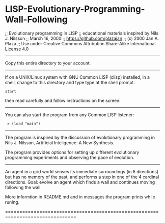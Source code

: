 # LISP-Evolutionary-Programming-Wall-Following

;; Evolutionary programming in LISP
;; educational materials inspired by Nils. J. Nilsson
;; March 16, 2000
;; https://github.com/plazajan
;; (c) 2000 Jan A. Plaza
;; Use under Creative Commons Attribution Share-Alike International License 4.0

-------------------------------------------------------------------------------

Copy this entire directory to your account.

- - - - - - - - - - - - - - - - - - - - - - - - - - - - - - - - - - - - - - - -

If on a UNIX/Linux system with GNU Common LISP (clisp) installed,
in a shell, change to this directory and type type at the shell prompt:

	start

then read carefully and follow instructions on the screen.

- - - - - - - - - - - - - - - - - - - - - - - - - - - - - - - - - - - - - - - -

You can also start the program from any Common LISP listener:

     > (load "main")

-------------------------------------------------------------------------------

The program is inspired by the discussion of evolutionary programming in
Nils J. Nilsson, Artificial Inteligence: A New Synthesis.

The program provides options for setting up different evolutionary
programming experiments and observing the pace of evolution.

-------------------------------------------------------------------------------

An agent in a grid world senses its immediate surroundings (in 8 directions)
but has no memory of the past,
and performs a step in one of the 4 cardinal directions.
Goal: evolve an agent which finds a wall and continues moving
following the wall.

More informtion in README.md and in messages the program prints while runing.

===============================================================================
